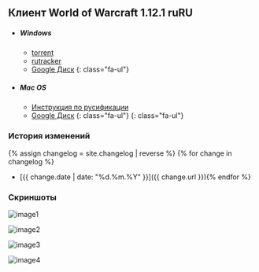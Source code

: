 ## Клиент World of Warcraft 1.12.1 ruRU

- ##### <i class="fa-li fa fa-windows"></i>Windows
    - <i class="fa-li fa fa-download"></i>[torrent](https://vk.com/doc-113603759_446406926)
    - <i class="fa-li fa fa-download"></i>[rutracker](https://rutracker.org/forum/viewtopic.php?t=2476597)
	- <i class="fa-li fa fa-download"></i>[Google Диск](https://drive.google.com/open?id=0B-r6YFN6uR1fZ2lIOHlDOXlxWTQ)
    {: class="fa-ul"}
- ##### <i class="fa-li fa fa-apple"></i>Mac OS
    - <i class="fa-li fa fa-vk"></i>[Инструкция по русификации](mac_instruction.html)
	- <i class="fa-li fa fa-download"></i>[Google Диск](https://drive.google.com/open?id=0B-r6YFN6uR1fOUktbEFsSzBiT2s)
    {: class="fa-ul"}
{: class="fa-ul"}

### История изменений

{% assign changelog = site.changelog | reverse %}
{% for change in changelog %}
- [{{ change.date | date: "%d.%m.%Y" }}]({{ change.url }}){% endfor %}

### Скриншоты

![image1](https://pp.userapi.com/c636520/v636520141/261f5/07TitaicJcQ.jpg)

![image2](https://pp.userapi.com/c633524/v633524941/15de7/6xZPCHJ_hec.jpg)

![image3](https://pp.userapi.com/c633524/v633524941/15e0c/GUoIw7uKeJ8.jpg)

![image4](https://pp.userapi.com/c633524/v633524941/15e3c/kJZeUjU83W0.jpg)
